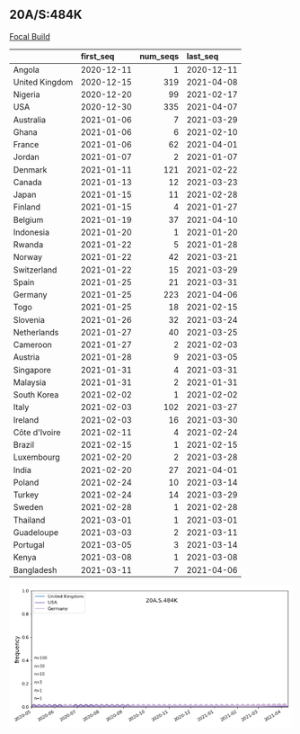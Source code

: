 

## 20A/S:484K
[Focal Build](https://nextstrain.org/groups/neherlab/ncov/20A.S.484K)

|                | first_seq   |   num_seqs | last_seq   |
|:---------------|:------------|-----------:|:-----------|
| Angola         | 2020-12-11  |          1 | 2020-12-11 |
| United Kingdom | 2020-12-15  |        319 | 2021-04-08 |
| Nigeria        | 2020-12-20  |         99 | 2021-02-17 |
| USA            | 2020-12-30  |        335 | 2021-04-07 |
| Australia      | 2021-01-06  |          7 | 2021-03-29 |
| Ghana          | 2021-01-06  |          6 | 2021-02-10 |
| France         | 2021-01-06  |         62 | 2021-04-01 |
| Jordan         | 2021-01-07  |          2 | 2021-01-07 |
| Denmark        | 2021-01-11  |        121 | 2021-02-22 |
| Canada         | 2021-01-13  |         12 | 2021-03-23 |
| Japan          | 2021-01-15  |         11 | 2021-02-28 |
| Finland        | 2021-01-15  |          4 | 2021-01-27 |
| Belgium        | 2021-01-19  |         37 | 2021-04-10 |
| Indonesia      | 2021-01-20  |          1 | 2021-01-20 |
| Rwanda         | 2021-01-22  |          5 | 2021-01-28 |
| Norway         | 2021-01-22  |         42 | 2021-03-21 |
| Switzerland    | 2021-01-22  |         15 | 2021-03-29 |
| Spain          | 2021-01-25  |         21 | 2021-03-31 |
| Germany        | 2021-01-25  |        223 | 2021-04-06 |
| Togo           | 2021-01-25  |         18 | 2021-02-15 |
| Slovenia       | 2021-01-26  |         32 | 2021-03-24 |
| Netherlands    | 2021-01-27  |         40 | 2021-03-25 |
| Cameroon       | 2021-01-27  |          2 | 2021-02-03 |
| Austria        | 2021-01-28  |          9 | 2021-03-05 |
| Singapore      | 2021-01-31  |          4 | 2021-03-31 |
| Malaysia       | 2021-01-31  |          2 | 2021-01-31 |
| South Korea    | 2021-02-02  |          1 | 2021-02-02 |
| Italy          | 2021-02-03  |        102 | 2021-03-27 |
| Ireland        | 2021-02-03  |         16 | 2021-03-30 |
| Côte d'Ivoire  | 2021-02-11  |          4 | 2021-02-24 |
| Brazil         | 2021-02-15  |          1 | 2021-02-15 |
| Luxembourg     | 2021-02-20  |          2 | 2021-03-28 |
| India          | 2021-02-20  |         27 | 2021-04-01 |
| Poland         | 2021-02-24  |         10 | 2021-03-14 |
| Turkey         | 2021-02-24  |         14 | 2021-03-29 |
| Sweden         | 2021-02-28  |          1 | 2021-02-28 |
| Thailand       | 2021-03-01  |          1 | 2021-03-01 |
| Guadeloupe     | 2021-03-03  |          2 | 2021-03-11 |
| Portugal       | 2021-03-05  |          3 | 2021-03-14 |
| Kenya          | 2021-03-08  |          1 | 2021-03-08 |
| Bangladesh     | 2021-03-11  |          7 | 2021-04-06 |

![Overall trends 20A.S.484K](/overall_trends_figures/overall_trends_20A.S.484K.png)